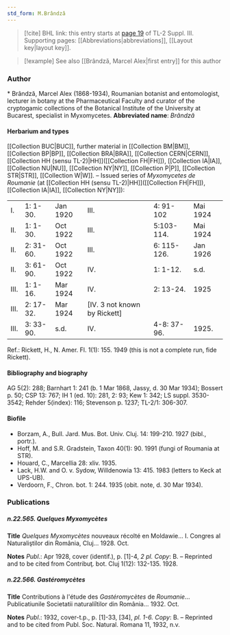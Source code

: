 ```yaml
---
std_form: M.Brândzǎ
---
```


> [!cite] BHL link: this entry starts at [page 19](https://www.biodiversitylibrary.org/page/33266326) of TL-2 Suppl. III.
> Supporting pages: [[Abbreviations|abbreviations]], [[Layout key|layout key]].

> [!example] See also [[Brândzǎ, Marcel Alex|first entry]] for this author

### Author

\* Brândză, Marcel Alex (1868-1934), Roumanian botanist and entomologist, lecturer in botany at the Pharmaceutical Faculty and curator of the cryptogamic collections of the Botanical Institute of the University at Bucarest, specialist in Myxomycetes. 
**Abbreviated name**: *Brândză*

#### Herbarium and types

[[Collection BUC|BUC]], further material in [[Collection BM|BM]], [[Collection BP|BP]], [[Collection BRA|BRA]], [[Collection CERN|CERN]], [[Collection HH (sensu TL-2)|HH]]([[Collection FH|FH]]), [[Collection IA|IA]], [[Collection NU|NU]], [[Collection NY|NY]], [[Collection P|P]], [[Collection STR|STR]], [[Collection W|W]]. – Issued series of *Myxomycetes de Roumanie* (at [[Collection HH (sensu TL-2)|HH]]([[Collection FH|FH]]), [[Collection IA|IA]], [[Collection NY|NY]]):

| | | | | | |
|---|---|---|---|---|---|
|I.|1: 1-30. |Jan 1920 |III. |4: 91-102 |Mai 1924
|II. |1: 1-30. |Oct 1922 |III. |5:103-114. |Mai 1924
|II. |2: 31-60. |Oct 1922 |III. |6: 115-126. |Jan 1926
|II. |3: 61-90. |Oct 1922 |IV. |1: 1-12. |s.d.
|III. |1: 1-16. |Mar 1924 |IV. |2: 13-24. |1925
|III. |2: 17-32. |Mar 1924 |\[IV. 3 not known by Rickett\]
|III. |3: 33-90. |s.d. |IV. |4-8: 37-96. |1925.

Ref.: Rickett, H., N. Amer. Fl. 1(1): 155. 1949 (this is not a complete run, fide Rickett).

#### Bibliography and biography

AG 5(2): 288; Barnhart 1: 241 (b. 1 Mar 1868, Jassy, d. 30 Mar 1934); Bossert p. 50; CSP 13: 767; IH 1 (ed. 10): 281, 2: 93; Kew 1: 342; LS suppl. 3530-3542; Rehder 5(index): 116; Stevenson p. 1237; TL-2/1: 306-307.

#### Biofile

- Borzam, A., Bull. Jard. Mus. Bot. Univ. Cluj. 14: 199-210. 1927 (bibl., portr.).
- Hoff, M. and S.R. Gradstein, Taxon 40(1): 90. 1991 (fungi of Roumania at STR).
- Houard, C., Marcellia 28: xliv. 1935.
- Lack, H.W. and O. v. Sydow, Willdenowia 13: 415. 1983 (letters to Keck at UPS-UB).
- Verdoorn, F., Chron. bot. 1: 244. 1935 (obit. note, d. 30 Mar 1934).

### Publications

##### n.22.565. Quelques Myxomycètes

**Title**
*Quelques Myxomycètes* nouveaux récolté en Moldawie... I. Congres al Naturaliştilor din România, Cluj... 1928. Oct.

**Notes**
*Publ*.: Apr 1928, cover (identif.), p. \[1\]-4, *2 pl. Copy*: B. – Reprinted and to be cited from Contribuţ. bot. Cluj 1(12): 132-135. 1928.

##### n.22.566. Gastéromycètes

**Title**
Contributions à l'étude des *Gastéromycètes* de *Roumanie*... Publicatiunile Societatii naturaliîtilor din România... 1932. Oct.

**Notes**
*Publ*.: 1932, cover-t.p., p. \[1\]-33, \[34\], *pl. 1-6.* *Copy*: B. – Reprinted and to be cited from Publ. Soc. Natural. Romana 11, 1932, n.v.

